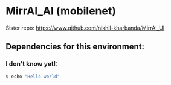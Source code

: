 # MirrAI_AI (mobilenet)
Sister repo: https://www.github.com/nikhil-kharbanda/MirrAI_UI

## Dependencies for this environment:
### I don't know yet!:
```bash
$ echo "Hello world"
```
